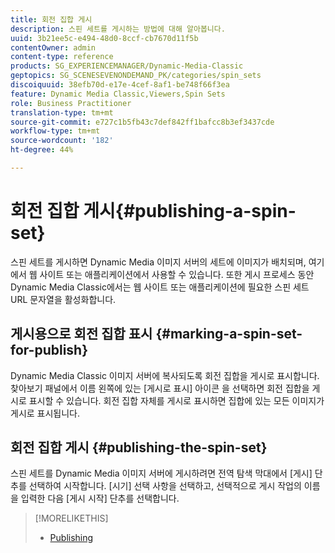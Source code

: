 ```yaml
---
title: 회전 집합 게시
description: 스핀 세트를 게시하는 방법에 대해 알아봅니다.
uuid: 3b21ee5c-e494-48d0-8ccf-cb7670d11f5b
contentOwner: admin
content-type: reference
products: SG_EXPERIENCEMANAGER/Dynamic-Media-Classic
geptopics: SG_SCENESEVENONDEMAND_PK/categories/spin_sets
discoiquuid: 38efb70d-e17e-4cef-8af1-be748f66f3ea
feature: Dynamic Media Classic,Viewers,Spin Sets
role: Business Practitioner
translation-type: tm+mt
source-git-commit: e727c1b5fb43c7def842ff1bafcc8b3ef3437cde
workflow-type: tm+mt
source-wordcount: '182'
ht-degree: 44%

---
```



# 회전 집합 게시{#publishing-a-spin-set}

스핀 세트를 게시하면 Dynamic Media 이미지 서버의 세트에 이미지가 배치되며, 여기에서 웹 사이트 또는 애플리케이션에서 사용할 수 있습니다. 또한 게시 프로세스 동안 Dynamic Media Classic에서는 웹 사이트 또는 애플리케이션에 필요한 스핀 세트 URL 문자열을 활성화합니다.

## 게시용으로 회전 집합 표시 {#marking-a-spin-set-for-publish}

Dynamic Media Classic 이미지 서버에 복사되도록 회전 집합을 게시로 표시합니다. 찾아보기 패널에서 이름 왼쪽에 있는 [게시로 표시] 아이콘 을 선택하면 회전 집합을 게시로 표시할 수 있습니다. 회전 집합 자체를 게시로 표시하면 집합에 있는 모든 이미지가 게시로 표시됩니다.

## 회전 집합 게시 {#publishing-the-spin-set}

스핀 세트를 Dynamic Media 이미지 서버에 게시하려면 전역 탐색 막대에서 [게시] 단추를 선택하여 시작합니다. [시기] 선택 사항을 선택하고, 선택적으로 게시 작업의 이름을 입력한 다음 [게시 시작] 단추를 선택합니다.

>[!MORELIKETHIS]
>
>* [Publishing](publishing-files.md#publishing_files)


